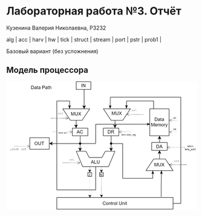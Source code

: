 # Лабораторная работа №3. Отчёт

Кузенина Валерия Николаевна, P3232

alg | acc | harv | hw | tick | struct | stream | port | pstr | prob1 |

Базовый вариант (без усложнения)

## Модель процессора
![data_path.svg](./model/data_path.svg)


